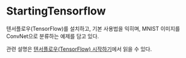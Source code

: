 # StartingTensorflow
텐서플로우(TensorFlow)를 설치하고, 기본 사용법을 익히며, MNIST 이미지를 ConvNet으로 분류하는 예제를 담고 있다.

관련 설명은 [텐서플로우(TensorFlow) 시작하기](http://www.popit.kr/텐서플로우tensorflow-시작하기/)에서 읽을 수 있다.
